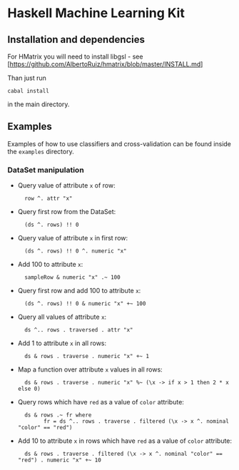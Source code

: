 Haskell Machine Learning Kit
===============================


Installation and dependencies
--------------------------------

For HMatrix you will need to install libgsl - see [https://github.com/AlbertoRuiz/hmatrix/blob/master/INSTALL.md]

Than just run

    cabal install

in the main directory.



Examples
-------------

Examples of how to use classifiers and cross-validation can be found inside the `examples` directory.


### DataSet manipulation #####


* Query value of attribute `x` of row:

        row ^. attr "x"



* Query first row from the DataSet:

        (ds ^. rows) !! 0

* Query value of attribute `x` in first row:

        (ds ^. rows) !! 0 ^. numeric "x"
        
* Add 100 to attribute `x`:

        sampleRow & numeric "x" .~ 100
        
* Query first row and add 100 to attribute `x`:

        (ds ^. rows) !! 0 & numeric "x" +~ 100
        
* Query all values of attribute `x`:

        ds ^.. rows . traversed . attr "x"
        
* Add 1 to attribute `x` in all rows:
 
        ds & rows . traverse . numeric "x" +~ 1

* Map a function over attribute `x` values in all rows:

        ds & rows . traverse . numeric "x" %~ (\x -> if x > 1 then 2 * x else 0)
        
* Query rows which have `red` as a value of `color` attribute:

        ds & rows .~ fr where
              fr = ds ^.. rows . traverse . filtered (\x -> x ^. nominal "color" == "red")

* Add 10 to attribute `x` in rows which have `red` as a value of `color` attribute:

        ds & rows . traverse . filtered (\x -> x ^. nominal "color" == "red") . numeric "x" +~ 10
